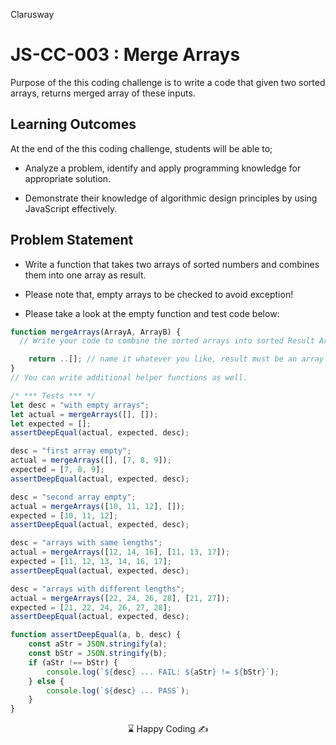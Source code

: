 <p>Clarusway<img align="right"
  src="https://secure.meetupstatic.com/photos/event/3/1/b/9/600_488352729.jpeg"  width="15px"></p>

# JS-CC-003 : Merge Arrays

Purpose of the this coding challenge is to write a code that given two sorted arrays, returns merged array of these inputs.

## Learning Outcomes

At the end of the this coding challenge, students will be able to;

- Analyze a problem, identify and apply programming knowledge for appropriate solution.

- Demonstrate their knowledge of algorithmic design principles by using JavaScript effectively.

## Problem Statement

- Write a function that takes two arrays of sorted numbers and combines them into one array as result.

- Please note that, empty arrays to be checked to avoid exception!

- Please take a look at the empty function and test code below:

```javascript
function mergeArrays(ArrayA, ArrayB) {
  // Write your code to combine the sorted arrays into sorted Result Array

    return ..[]; // name it whatever you like, result must be an array
}
// You can write additional helper functions as well.

/* *** Tests *** */
let desc = "with empty arrays";
let actual = mergeArrays([], []);
let expected = [];
assertDeepEqual(actual, expected, desc);

desc = "first array empty";
actual = mergeArrays([], [7, 8, 9]);
expected = [7, 8, 9];
assertDeepEqual(actual, expected, desc);

desc = "second array empty";
actual = mergeArrays([10, 11, 12], []);
expected = [10, 11, 12];
assertDeepEqual(actual, expected, desc);

desc = "arrays with same lengths";
actual = mergeArrays([12, 14, 16], [11, 13, 17]);
expected = [11, 12, 13, 14, 16, 17];
assertDeepEqual(actual, expected, desc);

desc = "arrays with different lengths";
actual = mergeArrays([22, 24, 26, 28], [21, 27]);
expected = [21, 22, 24, 26, 27, 28];
assertDeepEqual(actual, expected, desc);

function assertDeepEqual(a, b, desc) {
    const aStr = JSON.stringify(a);
    const bStr = JSON.stringify(b);
    if (aStr !== bStr) {
        console.log(`${desc} ... FAIL: ${aStr} != ${bStr}`);
    } else {
        console.log(`${desc} ... PASS`);
    }
}
```

<center> ⌛ Happy Coding  ✍ </center>
